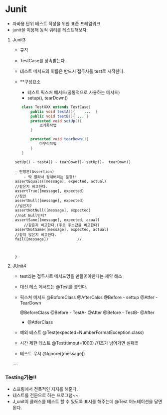 # Junit
- 자바용 단위 테스트 작성을 위한 표준 프레임워크
- junit을 이용해 동적 쿼리를 테스트해보자.


1) Junit3
    - 규칙
    - TestCase를 상속받는다.
    - 테스트 메서드의 이름은 반드시 접두사를 test로 시작한다.
    

    - **구성요소
        - 테스트 픽스처 메서드(공통적으로 사용하는 메서드)
        - setup(), tearDown()
    ~~~ java
        class TestXXX extends TestCase{
            public void testA(){	...  }
            public void testB(){ ... }
            protected void setUp(){
                초기화작업
            }

            protected void tearDown(){
                마무리작업
            }
        }
    ~~~

        setUp() - testA() - tearDown()- setUp()-  tearDown()

        - 단정문(Assertion)
            - 딱 잘라서 정해버리는 문장!!
        assertEquals([message], expected, actual)	
        //같은지 비교한다.
        assertTrue([message], expected)		
        //참인
        assertNull([message], expected)		
        //널인지?
        assertNotNull([message], expected)		
        //not Null인지?
        assertSame([message], expected, acual)	
        	//같은지 비교한다.(주로 주소값을 비교한다)
        assertNotSame([message], expected, actual)	
        //같지 않은지 비교한다.
        fail([message])				//

        
                    
        }
2) JUnit4
    - test라는 접두사로 메서드명을 만들어야한다는 제약 해소
    - 대신 테스 메서드는 @Test를 붙인다.
    - 픽스쳐 메서드
        @BoforeClass
        @AfterCalss
        @Before	- settup
        @Atfer	- TearDown
        
        @BeforeClass
        @Before -  TestA- @After
        @Before -  TestB- @After
        -  @AtferClass
        
    - 예외 테스트
    @Test(expected=NumberFormatException.class)
    
    -  시간 제한 테스트
    @Test(timout=1000)	//1초가 넘어가면 실패!!!
    
    -  테스트 무시
    @Ignore([message])
    
    ....
    
        
        
        
            
    
        
        



### Testing기능!!
-  스프링에서 전폭적인 지지를 해준다.
-  테스트를 전문으로 하는 프로그램~~
-  J_unit이 클래스를 테스트 할 수 있도록 표시를 해주는데 @Test 어노테이션을 달면된다.


